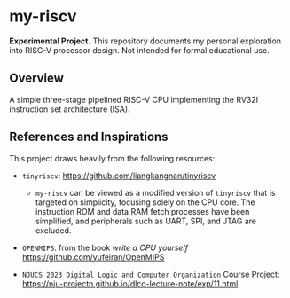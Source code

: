 # my-riscv

**Experimental Project.** This repository documents my personal exploration into RISC-V processor design. Not intended for formal educational use.

## Overview

A simple three-stage pipelined RISC-V CPU implementing the RV32I instruction set architecture (ISA).

## References and Inspirations

This project draws heavily from the following resources:

- `tinyriscv`: https://github.com/liangkangnan/tinyriscv
    - `my-riscv` can be viewed as a modified version of `tinyriscv` that is targeted on simplicity, focusing solely on the CPU core. The instruction ROM and data RAM fetch processes have been simplified, and peripherals such as UART, SPI, and JTAG are excluded.

- `OPENMIPS`: from the book _write a CPU yourself_ https://github.com/yufeiran/OpenMIPS

- `NJUCS 2023 Digital Logic and Computer Organization` Course Project: https://nju-projectn.github.io/dlco-lecture-note/exp/11.html




